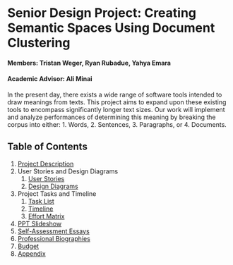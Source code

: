 # Senior Design Project: Creating Semantic Spaces Using Document Clustering
#### Members: Tristan Weger, Ryan Rubadue, Yahya Emara
#### Academic Advisor: Ali Minai



In the present day, there exists a wide range of software tools intended to draw meanings from texts. This project aims to expand upon these existing tools to encompass significantly longer text sizes. Our work will implement and analyze performances of determining this meaning by breaking the corpus into either: 1. Words, 2. Sentences, 3. Paragraphs, or 4. Documents.  


## Table of Contents

1. [Project Description](CS5001_Assignments/ProjectDescription)
2. User Stories and Design Diagrams
    1. [User Stories](CS5001_Assignments/UserStories_DesignDiagrams/UserStories)
    2. [Design Diagrams](CS5001_Assignments/UserStories_DesignDiagrams/DesignDiagrams)
3. Project Tasks and Timeline
    1. [Task List](CS5001_Assignments/ProjectTasksAndTimeline/TaskList)
    2. [Timeline](CS5001_Assignments/ProjectTasksAndTimeline/Timeline)
    3. [Effort Matrix](CS5001_Assignments/ProjectTasksAndTimeline/EffortMatrix)
4. [PPT Slideshow](CS5001_Assignments/Final_Design_Report/CS5001_Assignments/PPT_Slideshow)
5. [Self-Assessment Essays](CS5001_Assignments/SelfAssessmentEssays)
6. [Professional Biographies](CS5001_Assignments/ProfessionalBios)
7. [Budget](CS5001_Assignments/Budget)
8. [Appendix](CS5001_Assignments/Appendix)
